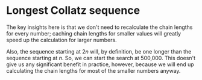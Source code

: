 # Longest Collatz sequence
The key insights here is that we don't need to recalculate the chain lengths for every number; caching chain lengths for smaller values will greatly speed up the calculation for larger numbers.

Also, the sequence starting at $2n$ will, by definition, be one longer than the sequence starting at $n$. So, we can start the search at 500,000. This doesn't give us any significant benefit in practice, however, because we will end up calculating the chain lengths for most of the smaller numbers anyway.